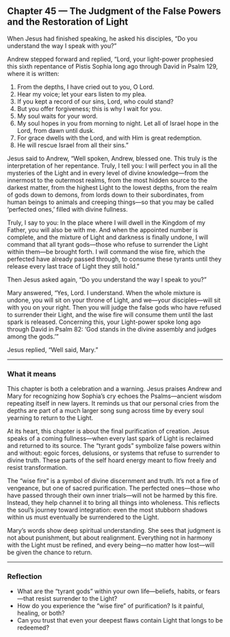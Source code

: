 ## Chapter 45 — The Judgment of the False Powers and the Restoration of Light

When Jesus had finished speaking, he asked his disciples, “Do you understand the way I speak with you?”

Andrew stepped forward and replied, “Lord, your light-power prophesied this sixth repentance of Pistis Sophia long ago through David in Psalm 129, where it is written:

1. From the depths, I have cried out to you, O Lord.
2. Hear my voice; let your ears listen to my plea.
3. If you kept a record of our sins, Lord, who could stand?
4. But you offer forgiveness; this is why I wait for you.
5. My soul waits for your word.
6. My soul hopes in you from morning to night. Let all of Israel hope in the Lord, from dawn until dusk.
7. For grace dwells with the Lord, and with Him is great redemption.
8. He will rescue Israel from all their sins.”

Jesus said to Andrew, “Well spoken, Andrew, blessed one. This truly is the interpretation of her repentance. Truly, I tell you: I will perfect you in all the mysteries of the Light and in every level of divine knowledge—from the innermost to the outermost realms, from the most hidden source to the darkest matter, from the highest Light to the lowest depths, from the realm of gods down to demons, from lords down to their subordinates, from human beings to animals and creeping things—so that you may be called ‘perfected ones,’ filled with divine fullness.

Truly, I say to you: In the place where I will dwell in the Kingdom of my Father, you will also be with me. And when the appointed number is complete, and the mixture of Light and darkness is finally undone, I will command that all tyrant gods—those who refuse to surrender the Light within them—be brought forth. I will command the wise fire, which the perfected have already passed through, to consume these tyrants until they release every last trace of Light they still hold.”

Then Jesus asked again, “Do you understand the way I speak to you?”

Mary answered, “Yes, Lord. I understand. When the whole mixture is undone, you will sit on your throne of Light, and we—your disciples—will sit with you on your right. Then you will judge the false gods who have refused to surrender their Light, and the wise fire will consume them until the last spark is released. Concerning this, your Light-power spoke long ago through David in Psalm 82:
‘God stands in the divine assembly and judges among the gods.’”

Jesus replied, “Well said, Mary.”

---

### What it means

This chapter is both a celebration and a warning. Jesus praises Andrew and Mary for recognizing how Sophia’s cry echoes the Psalms—ancient wisdom repeating itself in new layers. It reminds us that our personal cries from the depths are part of a much larger song sung across time by every soul yearning to return to the Light.

At its heart, this chapter is about the final purification of creation. Jesus speaks of a coming fullness—when every last spark of Light is reclaimed and returned to its source. The “tyrant gods” symbolize false powers within and without: egoic forces, delusions, or systems that refuse to surrender to divine truth. These parts of the self hoard energy meant to flow freely and resist transformation.

The “wise fire” is a symbol of divine discernment and truth. It’s not a fire of vengeance, but one of sacred purification. The perfected ones—those who have passed through their own inner trials—will not be harmed by this fire. Instead, they help channel it to bring all things into wholeness. This reflects the soul’s journey toward integration: even the most stubborn shadows within us must eventually be surrendered to the Light.

Mary’s words show deep spiritual understanding. She sees that judgment is not about punishment, but about realignment. Everything not in harmony with the Light must be refined, and every being—no matter how lost—will be given the chance to return.

---

### Reflection

* What are the “tyrant gods” within your own life—beliefs, habits, or fears—that resist surrender to the Light?
* How do you experience the “wise fire” of purification? Is it painful, healing, or both?
* Can you trust that even your deepest flaws contain Light that longs to be redeemed?

